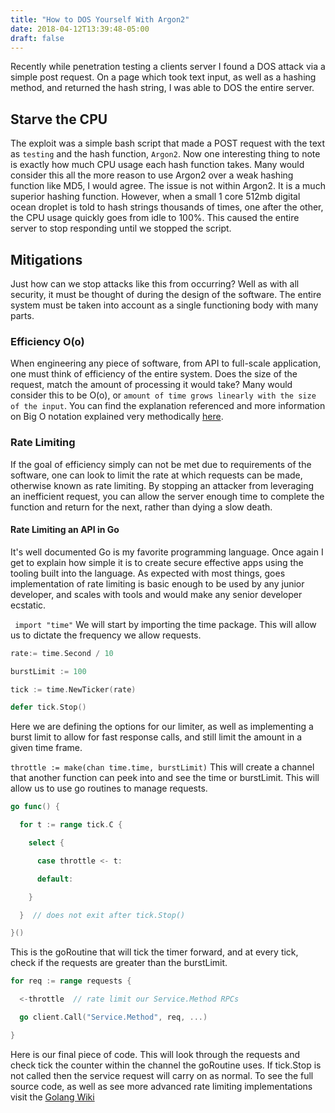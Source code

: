 ```yaml
---
title: "How to DOS Yourself With Argon2"
date: 2018-04-12T13:39:48-05:00
draft: false
---
```


Recently while penetration testing a clients server I found a DOS attack via a simple post request. On a page which took text input, as well as a hashing method, and returned the hash string, I was able to DOS the entire server. 

## Starve the CPU

The exploit was a simple bash script that made a POST request with the text as `testing` and the hash function, `Argon2`. Now one interesting thing to note is exactly how much CPU usage each hash function takes. Many would consider this all the more reason to use Argon2 over a weak hashing function like MD5, I would agree. The issue is not within Argon2. It is a much superior hashing function. However, when a small 1 core 512mb digital ocean droplet is told to hash strings thousands of times, one after the other, the CPU usage quickly goes from idle to 100%. This caused the entire server to stop responding until we stopped the script.

## Mitigations

Just how can we stop attacks like this from occurring? Well as with all security, it must be thought of during the design of the software. The entire system must be taken into account as a single functioning body with many parts.

### Efficiency O(o)

When engineering any piece of software, from API to full-scale application, one must think of efficiency of the entire system. Does the size of the request, match the amount of processing it would take? Many would consider this to be O(o), or `amount of time grows linearly with the size of the input`. You can find the explanation referenced and more information on Big O notation explained very methodically [here](http://www.itprotoday.com/software-development/defeating-denial-service-cpu-starvation-attacks).

### Rate Limiting

If the goal of efficiency simply can not be met due to requirements of the software, one can look to limit the rate at which requests can be made, otherwise known as rate limiting. By stopping an attacker from leveraging an inefficient request, you can allow the server enough time to complete the function and return for the next, rather than dying a slow death.

#### Rate Limiting an API in Go

It's well documented Go is my favorite programming language. Once again I get to explain how simple it is to create secure effective apps using the tooling built into the language. As expected with most things, goes implementation of rate limiting is basic enough to be used by any junior developer, and scales with tools and would make any senior developer ecstatic. 

` import "time"`
We will start by importing the time package. This will allow us to dictate the frequency we allow requests.

```go
rate:= time.Second / 10

burstLimit := 100

tick := time.NewTicker(rate)

defer tick.Stop()
```

Here we are defining the options for our limiter, as well as implementing a burst limit to allow for fast response calls, and still limit the amount in a given time frame. 

`throttle := make(chan time.time, burstLimit)` This will create a channel that another function can peek into and see the time or burstLimit. This will allow us to use go routines to manage requests.

```go
go func() {

  for t := range tick.C {

    select {

      case throttle <- t:

      default:

    }

  }  // does not exit after tick.Stop()

}()

```

This is the goRoutine that will tick the timer forward, and at every tick, check if the requests are greater than the burstLimit.

```go
for req := range requests {

  <-throttle  // rate limit our Service.Method RPCs

  go client.Call("Service.Method", req, ...)

}

```

Here is our final piece of code. This will look through the requests and check tick the counter within the channel the goRoutine uses. If tick.Stop is not called then the service request will carry on as normal. To see the full source code, as well as see more advanced rate limiting implementations visit the [Golang Wiki](https://github.com/golang/go/wiki/RateLimiting)
